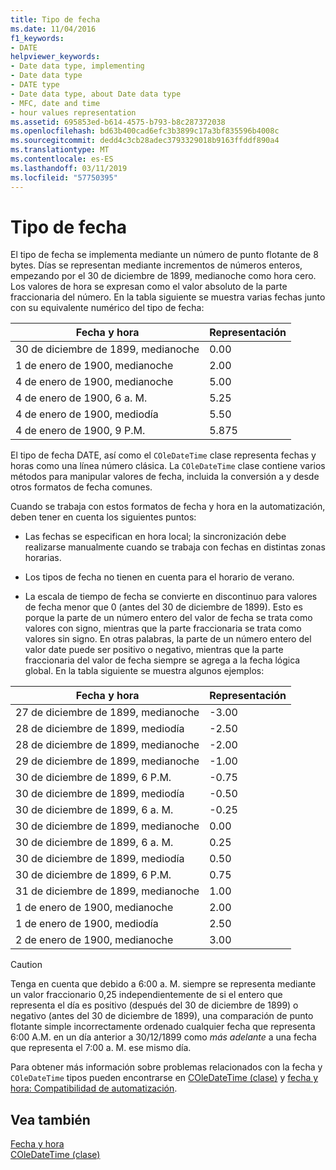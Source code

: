 ```yaml
---
title: Tipo de fecha
ms.date: 11/04/2016
f1_keywords:
- DATE
helpviewer_keywords:
- Date data type, implementing
- Date data type
- DATE type
- Date data type, about Date data type
- MFC, date and time
- hour values representation
ms.assetid: 695853ed-b614-4575-b793-b8c287372038
ms.openlocfilehash: bd63b400cad6efc3b3899c17a3bf835596b4008c
ms.sourcegitcommit: dedd4c3cb28adec3793329018b9163ffddf890a4
ms.translationtype: MT
ms.contentlocale: es-ES
ms.lasthandoff: 03/11/2019
ms.locfileid: "57750395"
---
```

# <a name="date-type"></a>Tipo de fecha

El tipo de fecha se implementa mediante un número de punto flotante de 8 bytes. Días se representan mediante incrementos de números enteros, empezando por el 30 de diciembre de 1899, medianoche como hora cero. Los valores de hora se expresan como el valor absoluto de la parte fraccionaria del número. En la tabla siguiente se muestra varias fechas junto con su equivalente numérico del tipo de fecha:

|Fecha y hora|Representación|
|-------------------|--------------------|
|30 de diciembre de 1899, medianoche|0.00|
|1 de enero de 1900, medianoche|2.00|
|4 de enero de 1900, medianoche|5.00|
|4 de enero de 1900, 6 a. M.|5.25|
|4 de enero de 1900, mediodía|5.50|
|4 de enero de 1900, 9 P.M.|5.875|

El tipo de fecha DATE, así como el `COleDateTime` clase representa fechas y horas como una línea número clásica. La `COleDateTime` clase contiene varios métodos para manipular valores de fecha, incluida la conversión a y desde otros formatos de fecha comunes.

Cuando se trabaja con estos formatos de fecha y hora en la automatización, deben tener en cuenta los siguientes puntos:

- Las fechas se especifican en hora local; la sincronización debe realizarse manualmente cuando se trabaja con fechas en distintas zonas horarias.

- Los tipos de fecha no tienen en cuenta para el horario de verano.

- La escala de tiempo de fecha se convierte en discontinuo para valores de fecha menor que 0 (antes del 30 de diciembre de 1899). Esto es porque la parte de un número entero del valor de fecha se trata como valores con signo, mientras que la parte fraccionaria se trata como valores sin signo. En otras palabras, la parte de un número entero del valor date puede ser positivo o negativo, mientras que la parte fraccionaria del valor de fecha siempre se agrega a la fecha lógica global. En la tabla siguiente se muestra algunos ejemplos:

|Fecha y hora|Representación|
|-------------------|--------------------|
|27 de diciembre de 1899, medianoche|-3.00|
|28 de diciembre de 1899, mediodía|-2.50|
|28 de diciembre de 1899, medianoche|-2.00|
|29 de diciembre de 1899, medianoche|-1.00|
|30 de diciembre de 1899, 6 P.M.|-0.75|
|30 de diciembre de 1899, mediodía|-0.50|
|30 de diciembre de 1899, 6 a. M.|-0.25|
|30 de diciembre de 1899, medianoche|0.00|
|30 de diciembre de 1899, 6 a. M.|0.25|
|30 de diciembre de 1899, mediodía|0.50|
|30 de diciembre de 1899, 6 P.M.|0.75|
|31 de diciembre de 1899, medianoche|1.00|
|1 de enero de 1900, medianoche|2.00|
|1 de enero de 1900, mediodía|2.50|
|2 de enero de 1900, medianoche|3.00|

> [!CAUTION]
>  Tenga en cuenta que debido a 6:00 a. M. siempre se representa mediante un valor fraccionario 0,25 independientemente de si el entero que representa el día es positivo (después del 30 de diciembre de 1899) o negativo (antes del 30 de diciembre de 1899), una comparación de punto flotante simple incorrectamente ordenado cualquier fecha que representa 6:00 A.M. en un día anterior a 30/12/1899 como *más adelante* a una fecha que representa el 7:00 a. M. ese mismo día.

Para obtener más información sobre problemas relacionados con la fecha y `COleDateTime` tipos pueden encontrarse en [COleDateTime (clase)](../atl-mfc-shared/reference/coledatetime-class.md) y [fecha y hora: Compatibilidad de automatización](../atl-mfc-shared/date-and-time-automation-support.md).

## <a name="see-also"></a>Vea también

[Fecha y hora](../atl-mfc-shared/date-and-time.md)<br/>
[COleDateTime (clase)](../atl-mfc-shared/reference/coledatetime-class.md)
